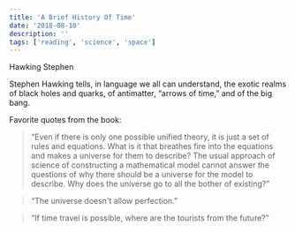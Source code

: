 ```yaml
---
title: 'A Brief History Of Time'
date: '2018-08-10'
description: ''
tags: ['reading', 'science', 'space']
---
```


Hawking Stephen

Stephen Hawking tells, in language we all can understand, the exotic realms of black holes and quarks, of antimatter, “arrows of time,” and of the big bang.

Favorite quotes from the book:

> “Even if there is only one possible unified theory, it is just a set of rules and equations. What is it that breathes fire into the equations and makes a universe for them to describe? The usual approach of science of constructing a mathematical model cannot answer the questions of why there should be a universe for the model to describe. Why does the universe go to all the bother of existing?”

> “The universe doesn't allow perfection.”

> “If time travel is possible, where are the tourists from the future?”
